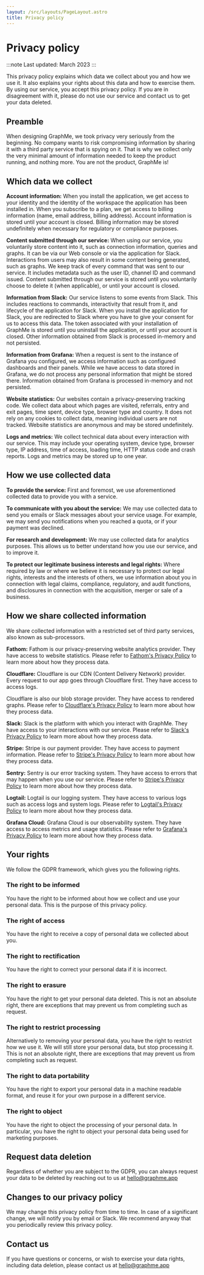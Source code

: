 ```yaml
---
layout: /src/layouts/PageLayout.astro
title: Privacy policy
---
```


# Privacy policy

:::note
Last updated: March 2023
:::

This privacy policy explains which data we collect about you and how we use it.
It also explains your rights about this data and how to exercise them.
By using our service, you accept this privacy policy.
If you are in disagreement with it, please do not use our service and contact us to get your data deleted.

## Preamble

When designing GraphMe, we took privacy very seriously from the beginning.
No company wants to risk compromising information by sharing it with a third party service that is spying on it.
That is why we collect only the very minimal amount of information needed to keep the product running, and nothing more.
You are not the product, GraphMe is!

## Which data we collect

**Account information:**
When you install the application, we get access to your identity and the identity of the workspace the application has been installed in.
When you subscribe to a plan, we get access to billing information (name, email address, billing address).
Account information is stored until your account is closed.
Billing information may be stored undefinitely when necessary for regulatory or compliance purposes.

**Content submitted through our service:**
When using our service, you voluntarily store content into it, such as connection information, queries and graphs.
It can be via our Web console or via the application for Slack.
Interactions from users may also result in some content being generated, such as graphs.
We keep track of every command that was sent to our service.
It includes metadata such as the user ID, channel ID and command issued.
Content submitted through our service is stored until you voluntarily choose to delete it (when applicable), or until your account is closed.

**Information from Slack:**
Our service listens to some events from Slack.
This includes reactions to commands, interactivity that result from it, and lifecycle of the application for Slack.
When you install the application for Slack, you are redirected to Slack where you have to give your consent for us to access this data.
The token associated with your installation of GraphMe is stored until you uninstall the application, or until your account is closed.
Other information obtained from Slack is processed in-memory and not persisted.

**Information from Grafana:**
When a request is sent to the instance of Grafana you configured, we access information such as configured dashboards and their panels.
While we have access to data stored in Grafana, we do not process any personal information that might be stored there.
Information obtained from Grafana is processed in-memory and not persisted.

**Website statistics:**
Our websites contain a privacy-preserving tracking code.
We collect data about which pages are visited, referrals, entry and exit pages, time spent, device type, browser type and country.
It does not rely on any cookies to collect data, meaning individual users are not tracked.
Website statistics are anonymous and may be stored undefinitely.

**Logs and metrics:**
We collect technical data about every interaction with our service.
This may include your operating system, device type, browser type, IP address, time of access, loading time, HTTP status code and crash reports.
Logs and metrics may be stored up to one year.

## How we use collected data

**To provide the service:**
First and foremost, we use aforementioned collected data to provide you with a service.

**To communicate with you about the service:**
We may use collected data to send you emails or Slack messages about your service usage.
For example, we may send you notifications when you reached a quota, or if your payment was declined.

**For research and development:**
We may use collected data for analytics purposes.
This allows us to better understand how you use our service, and to improve it.

**To protect our legitimate business interests and legal rights:**
Where required by law or where we believe it is necessary to protect our legal rights, interests and the interests of others, we use information about you in connection with legal claims, compliance, regulatory, and audit functions, and disclosures in connection with the acquisition, merger or sale of a business.

## How we share collected information

We share collected information with a restricted set of third party services, also known as sub-processors.

**Fathom:**
Fathom is our privacy-preserving website analytics provider.
They have access to website statistics.
Please refer to [Fathom's Privacy Policy](https://usefathom.com/privacy) to learn more about how they process data.

**Cloudflare:**
Cloudflare is our CDN (Content Delivery Network) provider.
Every request to our app goes through Cloudflare first.
They have access to access logs.

Cloudflare is also our blob storage provider.
They have access to rendered graphs.
Please refer to [Cloudflare's Privacy Policy](https://www.cloudflare.com/en-gb/privacypolicy/) to learn more about how they process data.

**Slack:**
Slack is the platform with which you interact with GraphMe.
They have access to your interactions with our service.
Please refer to [Slack's Privacy Policy](https://slack.com/trust/privacy/privacy-policy) to learn more about how they process data.

**Stripe:**
Stripe is our payment provider.
They have access to payment information.
Please refer to [Stripe's Privacy Policy](https://stripe.com/fr/privacy) to learn more about how they process data.

**Sentry:**
Sentry is our error tracking system.
They have access to errors that may happen when you use our service.
Please refer to [Stripe's Privacy Policy](https://sentry.io/privacy/) to learn more about how they process data.

**Logtail:**
Logtail is our logging system.
They have access to various logs such as access logs and system logs.
Please refer to [Logtail's Privacy Policy](https://betterstack.com/privacy) to learn more about how they process data.

**Grafana Cloud:**
Grafana Cloud is our observability system.
They have access to access metrics and usage statistics.
Please refer to [Grafana's Privacy Policy](https://grafana.com/legal/privacy-policy/) to learn more about how they process data.

## Your rights

We follow the GDPR framework, which gives you the following rights.

### The right to be informed

You have the right to be informed about how we collect and use your personal data.
This is the purpose of this privacy policy.

### The right of access

You have the right to receive a copy of personal data we collected about you.

### The right to rectification

You have the right to correct your personal data if it is incorrect.

### The right to erasure

You have the right to get your personal data deleted.
This is not an absolute right, there are exceptions that may prevent us from completing such as request.

### The right to restrict processing

Alternatively to removing your personal data, you have the right to restrict how we use it.
We will still store your personal data, but stop processing it.
This is not an absolute right, there are exceptions that may prevent us from completing such as request.

### The right to data portability

You have the right to export your personal data in a machine readable format, and reuse it for your own purpose in a different service.

### The right to object

You have the right to object the processing of your personal data.
In particular, you have the right to object your personal data being used for marketing purposes.

## Request data deletion

Regardless of whether you are subject to the GDPR, you can always request your data to be deleted by reaching out to us at hello@graphme.app

## Changes to our privacy policy

We may change this privacy policy from time to time.
In case of a significant change, we will notify you by email or Slack.
We recommend anyway that you periodically review this privacy policy.

## Contact us

If you have questions or concerns, or wish to exercise your data rights, including data deletion, please contact us at hello@graphme.app